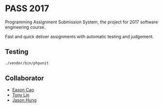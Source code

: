 PASS 2017
===

Programming Assignment Submission System, the project for 2017 software engineering course.

Fast and quick deliver assignments with automatic testing and judgement. 

## Testing

```bash
./vendor/bin/phpunit
```

## Collaborator

- [Eason Cao](https://github.com/0xlen)
- [Tony Lin](https://github.com/tony910124)
- [Jason Hung](https://github.com/jasonhung-work)
